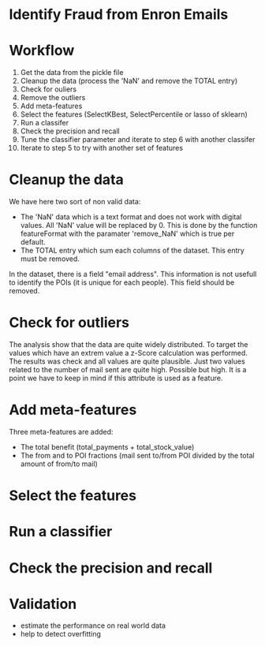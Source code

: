 # Identify Fraud from Enron Emails

# Workflow
1) Get the data from the pickle file
2) Cleanup the data (process the 'NaN' and remove the TOTAL entry)
3) Check for ouliers
4) Remove the outliers
5) Add meta-features
3) Select the features (SelectKBest, SelectPercentile or lasso of sklearn)
6) Run a classifer
7) Check the precision and recall 
8) Tune the classifier parameter and iterate to step 6 with another classifer
9) Iterate to step 5 to try with another set of features

# Cleanup the data
We have here two sort of non valid data:
- The 'NaN' data which is a text format and does not work with digital values. All 'NaN' value will be replaced by 0. This is done by the function featureFormat with the paramater 'remove_NaN' which is true per default.  
- The TOTAL entry which sum each columns of the dataset. This entry must be removed.

In the dataset, there is a field "email address". This information is not usefull to identify the POIs (it is unique for each people). This field should be removed.

# Check for outliers
The analysis show that the data are quite widely distributed. To target the values which have an extrem value a z-Score calculation was performed. The results was check and all values are quite plausible. Just two values related to the number of mail sent are quite high. Possible but high. It is a point we have to keep in mind if this attribute is used as a feature.

# Add meta-features
Three meta-features are added:
- The total benefit (total_payments + total_stock_value)
- The from and to POI fractions (mail sent to/from POI divided by the total amount of from/to mail)

# Select the features
# Run a classifier
# Check the precision and recall 
# Validation
- estimate the performance on real world data
- help to detect overfitting
